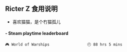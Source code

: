 ## Ricter Z 食用说明
- 喜欢猫猫，是个冇猫孤儿

<!-- steam-box start -->
#### - Steam playtime leaderboard
```text
🎮 World of Warships                 🕘 88 hrs 5 mins
```
<!-- Powered by https://github.com/YouEclipse/steam-box . -->
<!-- steam-box end -->
